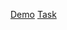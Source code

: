 [Demo](https://dima-semenov.github.io/github_search_app/)
[Task](https://docs.google.com/document/d/1df9aSU6WxaRDAlV4Y6DQGPp-qL54P2CmqpfQztVTuJM/edit)